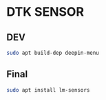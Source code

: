 # DTK SENSOR

## DEV

```bash
sudo apt build-dep deepin-menu
```



## Final

```bash
sudo apt install lm-sensors
```

